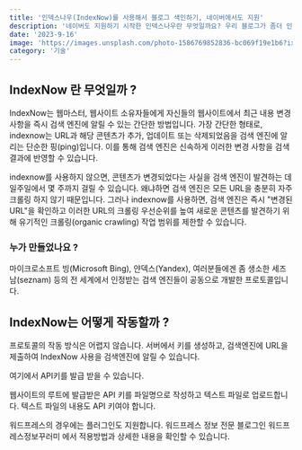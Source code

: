 ```yaml
---
title: '인덱스나우(IndexNow)를 사용해서 블로그 색인하기, 네이버에서도 지원'
description: '네이버도 지원하기 시작한 인덱스나우란 무엇일까요? 우리 블로그가 좀더 인덱싱이 잘되도록 하는 방법에 대해 알아봅시다.'
date: '2023-9-16'
image: 'https://images.unsplash.com/photo-1586769852836-bc069f19e1b6?ixlib=rb-4.0.3&ixid=M3wxMjA3fDB8MHxwaG90by1wYWdlfHx8fGVufDB8fHx8fA%3D%3D&auto=format&fit=crop&w=1470&q=80'
category: '기술'
---
```


## IndexNow 란 무엇일까 ?

IndexNow는 웹마스터, 웹사이트 소유자들에게 자신들의 웹사이트에서 최근 내용 변경 사항을 즉시 검색 엔진에 알릴 수 있는 간단한 방법입니다. 가장 간단한 형태로, indexnow는 URL과 해당 콘텐츠가 추가, 업데이트 또는 삭제되었음을 검색 엔진에 알리는 단순한 핑(ping)입니다. 이를 통해 검색 엔진은 신속하게 이러한 변경 사항을 검색 결과에 반영할 수 있습니다.

indexnow를 사용하지 않으면, 콘텐츠가 변경되었다는 사실을 검색 엔진이 발견하는 데 일주일에서 몇 주까지 걸릴 수 있습니다. 왜냐하면 검색 엔진은 모든 URL을 충분히 자주 크롤링 하지 않기 때문입니다. 그러나 indexnow를 사용하면, 검색 엔진은 즉시 "변경된 URL"을 확인하고 이러한 URL의 크롤링 우선순위를 높여 새로운 콘텐츠를 발견하기 위해 유기적인 크롤링(organic crawling) 작업 범위를 제한할 수 있습니다.

### 누가 만들었나요 ?

마이크로소프트 빙(Microsoft Bing), 얀덱스(Yandex), 여러분들에겐 좀 생소한 세즈남(seznam) 등의 전 세계에서 인정받는 검색 엔진들이 공동으로 개발한 프로토콜입니다.

## IndexNow는 어떻게 작동할까 ?

프로토콜의 작동 방식은 어렵지 않습니다. 서버에서 키를 생성하고, 검색엔진에 URL을 제출하여 IndexNow 사용을 검색엔진에 알릴 수 있습니다.

여기에서 API키를 발급 받을 수 있습니다.

웹사이트의 루트에 발급받은 API 키를 파일명으로 작성하고 텍스트 파일로 업로드합니다. 텍스트 파일의 내용도 API 키여야 합니다.

워드프레스의 경우에는 플러그인도 지원합니다. 워드프레스 정보 전문 블로그인 워드프레스정보꾸러미 에서 적용방법과 상세한 내용을 확인할 수 있습니다.


